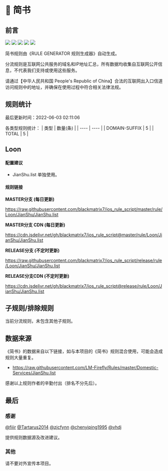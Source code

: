 # 🧸 简书

## 前言

![](https://shields.io/badge/-移除重复规则-ff69b4) ![](https://shields.io/badge/-DOMAIN与DOMAIN--SUFFIX合并-green) ![](https://shields.io/badge/-DOMAIN--SUFFIX间合并-critical) ![](https://shields.io/badge/-DOMAIN--SUFFIX与DOMAIN--KEYWORD合并-blue) ![](https://shields.io/badge/-IP--CIDR(6)合并-blueviolet) 

简书规则由《RULE GENERATOR 规则生成器》自动生成。

分流规则是互联网公共服务的域名和IP地址汇总，所有数据均收集自互联网公开信息，不代表我们支持或使用这些服务。

请通过【中华人民共和国 People's Republic of China】合法的互联网出入口信道访问规则中的地址，并确保在使用过程中符合相关法律法规。

## 规则统计

最后更新时间：2022-06-03 02:11:06

各类型规则统计：
| 类型 | 数量(条)  | 
| ---- | ----  |
| DOMAIN-SUFFIX | 5  | 
| TOTAL | 5  | 


## Loon 

#### 配置建议
- JianShu.list 单独使用。

#### 规则链接
**MASTER分支 (每日更新)**

https://raw.githubusercontent.com/blackmatrix7/ios_rule_script/master/rule/Loon/JianShu/JianShu.list

**MASTER分支 CDN (每日更新)**

https://cdn.jsdelivr.net/gh/blackmatrix7/ios_rule_script@master/rule/Loon/JianShu/JianShu.list

**RELEASE分支 (不定时更新)**

https://raw.githubusercontent.com/blackmatrix7/ios_rule_script/release/rule/Loon/JianShu/JianShu.list

**RELEASE分支CDN (不定时更新)**

https://cdn.jsdelivr.net/gh/blackmatrix7/ios_rule_script@release/rule/Loon/JianShu/JianShu.list

## 子规则/排除规则


当前分流规则，未包含其他子规则。

## 数据来源

《简书》的数据来自以下链接，如与本项目的《简书》规则混合使用，可能会造成规则大量重复。

- https://raw.githubusercontent.com/LM-Firefly/Rules/master/Domestic-Services/JianShu.list


感谢以上规则作者的辛勤付出（排名不分先后）。

## 最后

### 感谢

[@fiiir](https://github.com/fiiir) [@Tartarus2014](https://github.com/Tartarus2014) [@zjcfynn](https://github.com/zjcfynn) [@chenyiping1995](https://github.com/chenyiping1995) [@vhdj](https://github.com/vhdj)

提供规则数据源及改进建议。

### 其他

请不要对外宣传本项目。